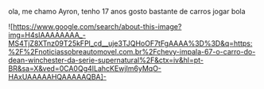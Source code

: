 ola, me chamo Ayron, tenho 17 anos
gosto bastante de carros
jogar bola

![https://www.google.com/search/about-this-image?img=H4sIAAAAAAAA_-MS4TjZ8XTnz09T25kFPl_cd__uje3TJQHoOF7tFgAAAA%3D%3D&q=https:%2F%2Fnoticiassobreautomovel.com.br%2Fchevy-impala-67-o-carro-do-dean-winchester-da-serie-supernatural%2F&ctx=iv&hl=pt-BR&sa=X&ved=0CA0Qg4ILahcKEwjIm6yMqO-HAxUAAAAAHQAAAAAQBA]- 

